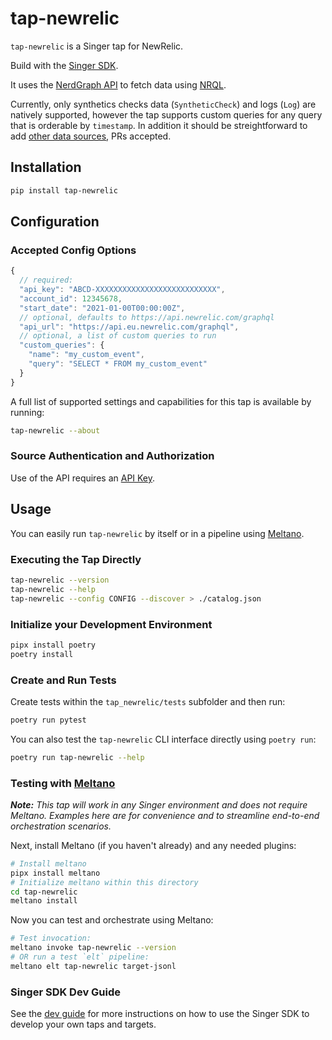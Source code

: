 # tap-newrelic

`tap-newrelic` is a Singer tap for NewRelic.

Build with the [Singer SDK](https://gitlab.com/meltano/singer-sdk).

It uses the [NerdGraph API](https://docs.newrelic.com/docs/apis/nerdgraph/get-started/introduction-new-relic-nerdgraph/) to fetch data using [NRQL](https://docs.newrelic.com/docs/query-your-data/nrql-new-relic-query-language/get-started/nrql-syntax-clauses-functions/).

Currently, only synthetics checks data (`SyntheticCheck`) and logs (`Log`) are natively supported, however the tap supports custom queries for any query that is orderable by `timestamp`. In addition it
should be streightforward to add [other data sources](https://docs.newrelic.com/docs/query-your-data/nrql-new-relic-query-language/get-started/introduction-nrql-new-relics-query-language/#what-you-can-query), PRs accepted.

## Installation

```bash
pip install tap-newrelic
```

## Configuration

### Accepted Config Options

```js
{
  // required:
  "api_key": "ABCD-XXXXXXXXXXXXXXXXXXXXXXXXXXX",
  "account_id": 12345678,
  "start_date": "2021-01-00T00:00:00Z",
  // optional, defaults to https://api.newrelic.com/graphql
  "api_url": "https://api.eu.newrelic.com/graphql",
  // optional, a list of custom queries to run
  "custom_queries": {
    "name": "my_custom_event",
    "query": "SELECT * FROM my_custom_event"
  }
}
```

A full list of supported settings and capabilities for this
tap is available by running:

```bash
tap-newrelic --about
```

### Source Authentication and Authorization

Use of the API requires an [API Key](https://docs.newrelic.com/docs/apis/nerdgraph/get-started/introduction-new-relic-nerdgraph/#explorer).

## Usage

You can easily run `tap-newrelic` by itself or in a pipeline using [Meltano](www.meltano.com).

### Executing the Tap Directly

```bash
tap-newrelic --version
tap-newrelic --help
tap-newrelic --config CONFIG --discover > ./catalog.json
```

### Initialize your Development Environment

```bash
pipx install poetry
poetry install
```

### Create and Run Tests

Create tests within the `tap_newrelic/tests` subfolder and
  then run:

```bash
poetry run pytest
```

You can also test the `tap-newrelic` CLI interface directly using `poetry run`:

```bash
poetry run tap-newrelic --help
```

### Testing with [Meltano](meltano.com)

_**Note:** This tap will work in any Singer environment and does not require Meltano.
Examples here are for convenience and to streamline end-to-end orchestration scenarios._

Next, install Meltano (if you haven't already) and any needed plugins:

```bash
# Install meltano
pipx install meltano
# Initialize meltano within this directory
cd tap-newrelic
meltano install
```

Now you can test and orchestrate using Meltano:

```bash
# Test invocation:
meltano invoke tap-newrelic --version
# OR run a test `elt` pipeline:
meltano elt tap-newrelic target-jsonl
```

### Singer SDK Dev Guide

See the [dev guide](https://gitlab.com/meltano/singer-sdk/-/blob/main/docs/dev_guide.md) for more instructions on how to use the Singer SDK to
develop your own taps and targets.
